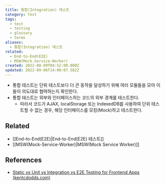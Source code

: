 ```yaml
---
title: 통합(Integration) 테스트
category: Test
tags:
  - test
  - testing
  - glossary
  - terms
aliases:
  - 통합(Integration) 테스트
related:
  - End-to-End(E2E)
  - MSW(Mock-Service-Worker)
created: 2022-08-09T04:52:00.000Z
updated: 2022-09-06T14:00:07.582Z
---
```


- 통합 테스트는 단위 테스트보다 더 큰 동작을 달성하기 위해 여러 모듈들을 모아 이들이 의도대로 협력하는지 확인한다.
- 통합 테스트는 외부와 인터페이스하는 코드의 외부 경계를 테스트한다.
  - 따라서 코드가 AJAX, localStorage 또는 IndexedDB를 사용하여 단위 테스트할 수 없는 경우, 해당 인터페이스를 모킹(Mock)하고 테스트한다.

## Related

- [[End-to-End(E2E)|End-to-End(E2E) 테스트]]
- [[MSW(Mock-Service-Worker)|MSW(Mock Service Worker)]]

## References

- [Static vs Unit vs Integration vs E2E Testing for Frontend Apps (kentcdodds.com)](https://kentcdodds.com/blog/static-vs-unit-vs-integration-vs-e2e-tests#integration)
